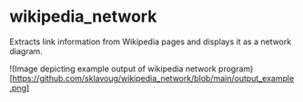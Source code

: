 # wikipedia_network
Extracts link information from Wikipedia pages and displays it as a network diagram.

!(Image depicting example output of wikipedia network program)[https://github.com/sklavoug/wikipedia_network/blob/main/output_example.png]
